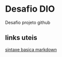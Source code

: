 # Desafio DIO 
Desafio projeto github

## links uteis
[sintaxe basica markdown](https://www.w3schools.com/python/ref_func_print.asp)
